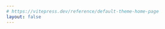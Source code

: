 ```yaml
---
# https://vitepress.dev/reference/default-theme-home-page
layout: false
---
```


<NotesRedirect />

<script lang="ts" setup>
import NotesRedirect from '../.vitepress/theme/components/NotesRedirect.vue'
</script>